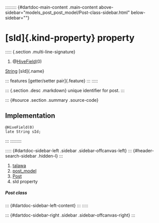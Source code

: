 ::::::::: {#dartdoc-main-content .main-content above-sidebar="models_post_post_model/Post-class-sidebar.html" below-sidebar=""}
<div>

# [sId]{.kind-property} property

</div>

::::: {.section .multi-line-signature}
<div>

1.  @[HiveField](https://pub.dev/documentation/hive/2.2.3/hive/HiveField-class.html)(0)

</div>

[String](https://api.flutter.dev/flutter/dart-core/String-class.html)
[sId]{.name}

::: features
[getter/setter pair]{.feature}
:::
:::::

::: {.section .desc .markdown}
unique identifier for post.
:::

::: {#source .section .summary .source-code}
## Implementation

``` language-dart
@HiveField(0)
late String sId;
```
:::
:::::::::

::::: {#dartdoc-sidebar-left .sidebar .sidebar-offcanvas-left}
::: {#header-search-sidebar .hidden-l}
:::

1.  [talawa](../../index.html)
2.  [post_model](../../models_post_post_model/)
3.  [Post](../../models_post_post_model/Post-class.html)
4.  sId property

##### Post class

::: {#dartdoc-sidebar-left-content}
:::
:::::

::: {#dartdoc-sidebar-right .sidebar .sidebar-offcanvas-right}
:::
